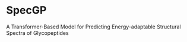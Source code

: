 # SpecGP
A Transformer-Based Model for Predicting Energy-adaptable Structural Spectra of Glycopeptides
